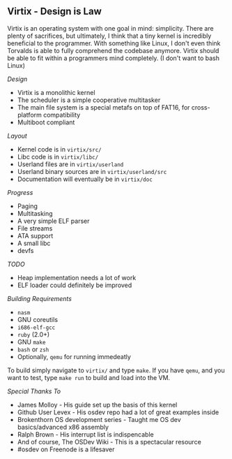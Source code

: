 Virtix - Design is Law
----------------------

Virtix is an operating system with one goal in mind: simplicity. There are plenty of sacrifices, but ultimately, I think that a tiny kernel is incredibly beneficial to the programmer. With something like Linux, I don't even think Torvalds is able to fully comprehend the codebase anymore. Virtix should be able to fit within a programmers mind completely. (I don't want to bash Linux)

_Design_

* Virtix is a monolithic kernel
* The scheduler is a simple cooperative multitasker
* The main file system is a special metafs on top of FAT16, for cross-platform compatibility
* Multiboot compliant

_Layout_

* Kernel code is in `virtix/src/`
* Libc code is in `virtix/libc/`
* Userland files are in `virtix/userland`
* Userland binary sources are in `virtix/userland/src`
* Documentation will eventually be in `virtix/doc`

_Progress_

* Paging
* Multitasking
* A very simple ELF parser
* File streams
* ATA support
* A small libc
* devfs

_TODO_

* Heap implementation needs a lot of work
* ELF loader could definitely be improved

_Building Requirements_

* `nasm`
* GNU coreutils
* `i686-elf-gcc`
* `ruby` (2.0+)
* GNU `make`
* `bash` or `zsh`
* Optionally, `qemu` for running immedeatly

To build simply navigate to `virtix/` and type `make`. If you have `qemu`, and you want to test, type `make run` to build and load into the VM.

_Special Thanks To_

* James Molloy - His guide set up the basis of this kernel
* Github User Levex - His osdev repo had a lot of great examples inside
* Brokenthorn OS development series - Taught me OS dev basics/advanced x86 assembly
* Ralph Brown - His interrupt list is indispencable
* And of course, The OSDev Wiki - This is a spectacular resource
* #osdev on Freenode is a lifesaver

